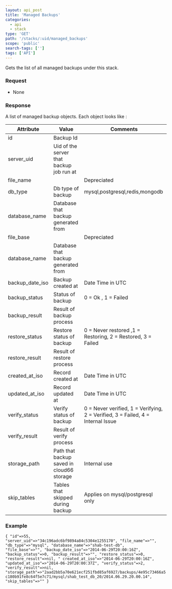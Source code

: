 ```yaml
---
layout: api_post
title: 'Managed Backups'
categories:
  - api
  - stack
type: 'GET'
path: '/stacks/:uid/managed_backups'
scope: 'public'
search-tags: ['']
tags: ['API']
---
```


Gets the list of all managed backups under this stack.

### Request

* None

### Response

A list of managed backup objects. Each object looks like :

<table class="table table-bordered table-striped">
	<thead>
		<tr>
			<th>Attribute</th>
			<th>Value</th>
			<th>Comments</th>
		</tr>
  </thead>
	<tbody>
		<tr><td>id</td><td>Backup Id</td><td></td></tr>
		<tr><td>server_uid</td><td>Uid of the server that backup job run at</td><td></td></tr>
		<tr><td>file_name</td><td></td><td>Depreciated</td></tr>
		<tr><td>db_type</td><td>Db type of backup</td><td>mysql,postgresql,redis,mongodb</td></tr>
		<tr><td>database_name</td><td>Database that backup generated from</td><td></td></tr>
		<tr><td>file_base</td><td></td><td>Depreciated</td></tr>
		<tr><td>database_name</td><td>Database that backup generated from</td><td></td></tr>
		<tr><td>backup_date_iso</td><td>Backup created at</td><td>Date Time in UTC</td></tr>
		<tr><td>backup_status</td><td>Status of backup</td><td>0 = Ok  , 1 = Failed</td></tr>
		<tr><td>backup_result</td><td>Result of backup process</td><td></td></tr>
		<tr><td>restore_status</td><td>Restore status of backup</td><td>0 = Never restored ,1 = Restoring, 2 = Restored, 3 = Failed</td></tr>
		<tr><td>restore_result</td><td>Result of restore process</td><td></td></tr>
		<tr><td>created_at_iso</td><td>Record created at</td><td>Date Time in UTC</td></tr>
		<tr><td>updated_at_iso</td><td>Record updated at</td><td>Date Time in UTC</td></tr>
		<tr><td>verify_status</td><td>Verify status of backup</td><td>0 = Never verified, 1 = Verifying, 2 = Verified, 3 = Failed, 4 = Internal Issue </td></tr>
		<tr><td>verify_result</td><td>Result of verify process</td><td></td></tr>
		<tr><td>storage_path</td><td>Path that backup saved in cloud66 storage</td><td>Internal use</td></tr>
		<tr><td>skip_tables</td><td>Tables that skipped during backup</td><td>Applies on mysql/postgresql only</td></tr>
	</tbody>
</table>

### Example

<code class="inline-code">{
	"id"=>55,
    "server_uid"=>"34c196adc6bf9894a84c5304e1255170",
    "file_name"=>"",
    "db_type"=>"mysql",
    "database_name"=>"shab-test-db",
    "file_base"=>"",
    "backup_date_iso"=>"2014-06-29T20:00:16Z",
    "backup_status"=>0,
    "backup_result"=>"",
    "restore_status"=>0,
    "restore_result"=>nil, "
    created_at_iso"=>"2014-06-29T20:00:16Z",
    "updated_at_iso"=>"2014-06-29T20:00:37Z",
    "verify_status"=>2,
    "verify_result"=>nil,
    "storage_path"=>"2aad2bb5a70e621ecf251fbd85af6927/backups/4e95c73466a5c180b91fe8c64f5e7c71/mysql/shab_test_db_20/2014.06.29.20.00.14", "skip_tables"=>""
}</code>


